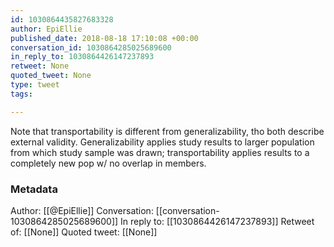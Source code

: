 ```yaml
---
id: 1030864435827683328
author: EpiEllie
published_date: 2018-08-18 17:10:08 +00:00
conversation_id: 1030864285025689600
in_reply_to: 1030864426147237893
retweet: None
quoted_tweet: None
type: tweet
tags:

---
```


Note that transportability is different from generalizability, tho both describe external validity. Generalizability applies study results to larger population from which study sample was drawn; transportability applies results to a completely new pop w/ no overlap in members.

### Metadata

Author: [[@EpiEllie]]
Conversation: [[conversation-1030864285025689600]]
In reply to: [[1030864426147237893]]
Retweet of: [[None]]
Quoted tweet: [[None]]
